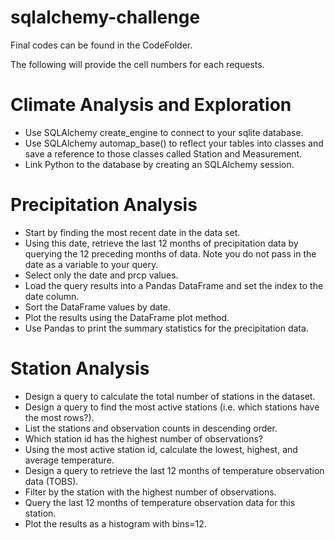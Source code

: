 # sqlalchemy-challenge

Final codes can be found in the CodeFolder.

The following will provide the cell numbers for each requests.

# Climate Analysis and Exploration
- Use SQLAlchemy create_engine to connect to your sqlite database.
- Use SQLAlchemy automap_base() to reflect your tables into classes and save a reference to those classes called Station and Measurement.
- Link Python to the database by creating an SQLAlchemy session.

# Precipitation Analysis
- Start by finding the most recent date in the data set.
- Using this date, retrieve the last 12 months of precipitation data by querying the 12 preceding months of data. Note you do not pass in the date as a variable to your query.
- Select only the date and prcp values.
- Load the query results into a Pandas DataFrame and set the index to the date column.
- Sort the DataFrame values by date.
- Plot the results using the DataFrame plot method.
- Use Pandas to print the summary statistics for the precipitation data.

# Station Analysis
- Design a query to calculate the total number of stations in the dataset.
- Design a query to find the most active stations (i.e. which stations have the most rows?).
- List the stations and observation counts in descending order.
- Which station id has the highest number of observations?
- Using the most active station id, calculate the lowest, highest, and average temperature.
- Design a query to retrieve the last 12 months of temperature observation data (TOBS).
- Filter by the station with the highest number of observations.
- Query the last 12 months of temperature observation data for this station.
- Plot the results as a histogram with bins=12.
